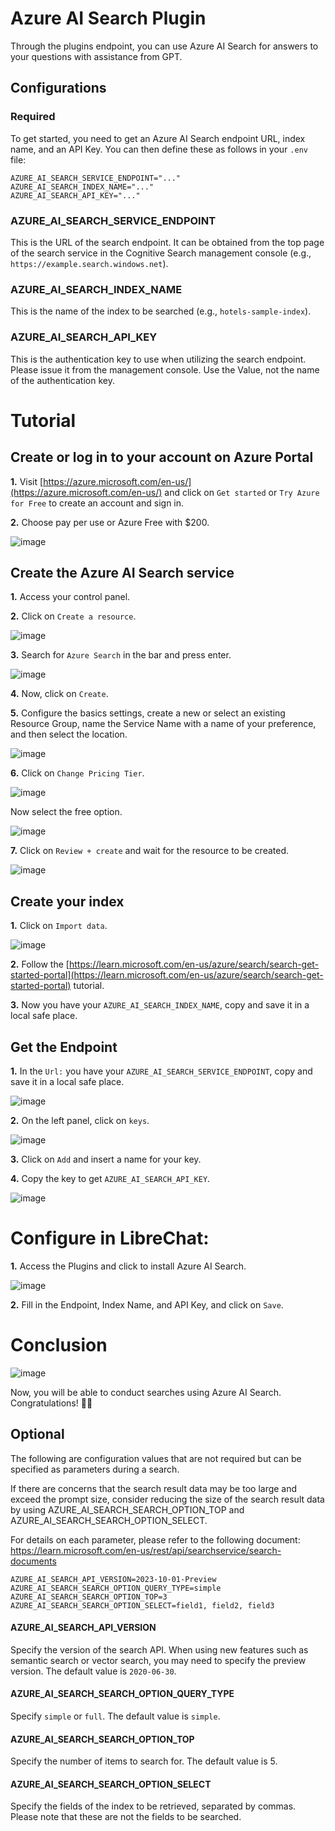 # Azure AI Search Plugin
Through the plugins endpoint, you can use Azure AI Search for answers to your questions with assistance from GPT.

## Configurations

### Required

To get started, you need to get an Azure AI Search endpoint URL, index name, and an API Key. You can then define these as follows in your `.env` file:
```env
AZURE_AI_SEARCH_SERVICE_ENDPOINT="..."
AZURE_AI_SEARCH_INDEX_NAME="..."
AZURE_AI_SEARCH_API_KEY="..."
```

### AZURE_AI_SEARCH_SERVICE_ENDPOINT

This is the URL of the search endpoint. It can be obtained from the top page of the search service in the Cognitive Search management console (e.g., `https://example.search.windows.net`).

### AZURE_AI_SEARCH_INDEX_NAME

This is the name of the index to be searched (e.g., `hotels-sample-index`).

### AZURE_AI_SEARCH_API_KEY

This is the authentication key to use when utilizing the search endpoint. Please issue it from the management console. Use the Value, not the name of the authentication key.

# Tutorial

## Create or log in to your account on Azure Portal

**1.** Visit [https://azure.microsoft.com/en-us/](https://azure.microsoft.com/en-us/) and click on `Get started` or `Try Azure for Free` to create an account and sign in.

**2.** Choose pay per use or Azure Free with $200.

![image](https://github.com/itzraiss/images/blob/main/Captura%20de%20tela%202023-11-26%20151647.png)

## Create the Azure AI Search service

**1.** Access your control panel.

**2.** Click on `Create a resource`.

![image](https://github.com/itzraiss/images/blob/main/Captura%20de%20tela%202023-11-26%20151706.png)

**3.** Search for `Azure Search` in the bar and press enter.

![image](https://github.com/itzraiss/images/blob/main/Captura%20de%20tela%202023-11-26%20151732.png)

**4.** Now, click on `Create`.

**5.** Configure the basics settings, create a new or select an existing Resource Group, name the Service Name with a name of your preference, and then select the location.

![image](https://github.com/itzraiss/images/blob/main/Captura%20de%20tela%202023-11-26%20151749.png)

**6.** Click on `Change Pricing Tier`.

![image](https://github.com/itzraiss/images/blob/main/Captura%20de%20tela%202023-11-26%20151753.png)

Now select the free option.

![image](https://github.com/itzraiss/images/blob/main/Captura%20de%20tela%202023-11-26%20151758.png)

**7.** Click on `Review + create` and wait for the resource to be created.

![image](https://github.com/itzraiss/images/blob/main/Captura%20de%20tela%202023-11-26%20151810.png)

## Create your index

**1.** Click on `Import data`.

![image](https://github.com/itzraiss/images/blob/main/Captura%20de%20tela%202023-11-26%20152107.png)

**2.** Follow the [https://learn.microsoft.com/en-us/azure/search/search-get-started-portal](https://learn.microsoft.com/en-us/azure/search/search-get-started-portal) tutorial.

**3.** Now you have your `AZURE_AI_SEARCH_INDEX_NAME`, copy and save it in a local safe place.

## Get the Endpoint

**1.** In the `Url:` you have your `AZURE_AI_SEARCH_SERVICE_ENDPOINT`, copy and save it in a local safe place.

![image](https://github.com/itzraiss/images/blob/main/Captura%20de%20tela%202023-11-26%20152107.png)

**2.** On the left panel, click on `keys`.

![image](https://github.com/itzraiss/images/blob/main/Captura%20de%20tela%202023-11-26%20165630.png)

**3.** Click on `Add` and insert a name for your key.

**4.** Copy the key to get `AZURE_AI_SEARCH_API_KEY`.

![image](https://github.com/itzraiss/images/blob/main/Captura%20de%20tela%202023-11-26%20152140.png)

# Configure in LibreChat:

**1.** Access the Plugins and click to install Azure AI Search.

![image](https://github.com/itzraiss/images/blob/main/Captura%20de%20tela%202023-11-26%20170057.png)

**2.** Fill in the Endpoint, Index Name, and API Key, and click on `Save`.

# Conclusion

![image](https://github.com/itzraiss/images/blob/main/Captura%20de%20tela%202023-11-26%20150249.png)

Now, you will be able to conduct searches using Azure AI Search. Congratulations! 🎉🎉

## Optional

The following are configuration values that are not required but can be specified as parameters during a search.

If there are concerns that the search result data may be too large and exceed the prompt size, consider reducing the size of the search result data by using AZURE_AI_SEARCH_SEARCH_OPTION_TOP and AZURE_AI_SEARCH_SEARCH_OPTION_SELECT.

For details on each parameter, please refer to the following document:
https://learn.microsoft.com/en-us/rest/api/searchservice/search-documents

```env
AZURE_AI_SEARCH_API_VERSION=2023-10-01-Preview
AZURE_AI_SEARCH_SEARCH_OPTION_QUERY_TYPE=simple
AZURE_AI_SEARCH_SEARCH_OPTION_TOP=3
AZURE_AI_SEARCH_SEARCH_OPTION_SELECT=field1, field2, field3
```

#### AZURE_AI_SEARCH_API_VERSION

Specify the version of the search API. When using new features such as semantic search or vector search, you may need to specify the preview version. The default value is `2020-06-30`.

#### AZURE_AI_SEARCH_SEARCH_OPTION_QUERY_TYPE

Specify `simple` or `full`. The default value is `simple`.

#### AZURE_AI_SEARCH_SEARCH_OPTION_TOP

Specify the number of items to search for. The default value is 5.

#### AZURE_AI_SEARCH_SEARCH_OPTION_SELECT

Specify the fields of the index to be retrieved, separated by commas. Please note that these are not the fields to be searched.
